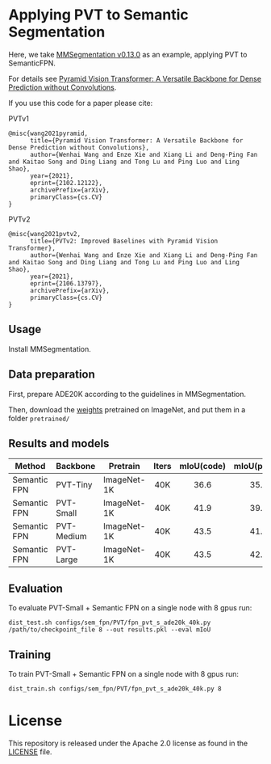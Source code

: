 # Applying PVT to Semantic Segmentation

Here, we take [MMSegmentation v0.13.0](https://github.com/open-mmlab/mmsegmentation/tree/v0.13.0) as an example, applying PVT to SemanticFPN.

For details see [Pyramid Vision Transformer: A Versatile Backbone for Dense Prediction without Convolutions](https://arxiv.org/pdf/2102.12122.pdf). 

If you use this code for a paper please cite:


PVTv1
```
@misc{wang2021pyramid,
      title={Pyramid Vision Transformer: A Versatile Backbone for Dense Prediction without Convolutions}, 
      author={Wenhai Wang and Enze Xie and Xiang Li and Deng-Ping Fan and Kaitao Song and Ding Liang and Tong Lu and Ping Luo and Ling Shao},
      year={2021},
      eprint={2102.12122},
      archivePrefix={arXiv},
      primaryClass={cs.CV}
}
```

PVTv2
```
@misc{wang2021pvtv2,
      title={PVTv2: Improved Baselines with Pyramid Vision Transformer}, 
      author={Wenhai Wang and Enze Xie and Xiang Li and Deng-Ping Fan and Kaitao Song and Ding Liang and Tong Lu and Ping Luo and Ling Shao},
      year={2021},
      eprint={2106.13797},
      archivePrefix={arXiv},
      primaryClass={cs.CV}
}
```


## Usage

Install MMSegmentation.


## Data preparation

First, prepare ADE20K according to the guidelines in MMSegmentation.

Then, download the [weights](../README.md) pretrained on ImageNet, and put them in a folder `pretrained/`

## Results and models

| Method       | Backbone   | Pretrain    | Iters | mIoU(code) | mIoU(paper) | Config                                                | Download                                                                                          |
|--------------|------------|-------------|:-----:|:----------:|:-----------:|-------------------------------------------------------|---------------------------------------------------------------------------------------------------|
| Semantic FPN | PVT-Tiny   | ImageNet-1K |  40K  |    36.6    |     35.7    | [config](configs/sem_fpn/PVT/fpn_pvt_t_ade20k_40k.py) | [log](https://drive.google.com/file/d/18NodMVuLWSHGjbUz6oMbtDnV2EddQEkC/view?usp=sharing) & [model](https://drive.google.com/file/d/13SaiOJ9hH7Wwg_AyeQ158LNV9vtjq6Lu/view?usp=sharing) |
| Semantic FPN | PVT-Small  | ImageNet-1K |  40K  |    41.9    |     39.8    | [config](configs/sem_fpn/PVT/fpn_pvt_s_ade20k_40k.py) | [log](https://drive.google.com/file/d/12FnAEQHWFa5K0wurEn1LcI6BZD7vexJV/view?usp=sharing) & [model](https://drive.google.com/file/d/13fy-FXAfYnHgHRaUiJWVBON670wFLIiD/view?usp=sharing) |
| Semantic FPN | PVT-Medium | ImageNet-1K |  40K  |    43.5    |     41.6    | [config](configs/sem_fpn/PVT/fpn_pvt_m_ade20k_40k.py) | [log](https://drive.google.com/file/d/1yNQLCax2Qx7xOQVL0v84KwhcNkWbp_s8/view?usp=sharing) & [model](https://drive.google.com/file/d/10ErJJZCcucnjjo8et2ivuHRzxbwc04y2/view?usp=sharing) |
| Semantic FPN | PVT-Large  | ImageNet-1K |  40K  |    43.5    |     42.1    | [config](configs/sem_fpn/PVT/fpn_pvt_l_ade20k_40k.py) | [log](https://drive.google.com/file/d/11-gMPyz19ExtfT3Tp8P40EYUKHd11ntA/view?usp=sharing) & [model](https://drive.google.com/file/d/1JkaXbTorIWLj9Oe5Dh6kzH_1vtrRFJRL/view?usp=sharing) |

## Evaluation
To evaluate PVT-Small + Semantic FPN on a single node with 8 gpus run:
```
dist_test.sh configs/sem_fpn/PVT/fpn_pvt_s_ade20k_40k.py /path/to/checkpoint_file 8 --out results.pkl --eval mIoU
```


## Training
To train PVT-Small + Semantic FPN on a single node with 8 gpus run:

```
dist_train.sh configs/sem_fpn/PVT/fpn_pvt_s_ade20k_40k.py 8
```

# License
This repository is released under the Apache 2.0 license as found in the [LICENSE](LICENSE) file.
